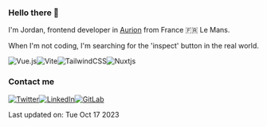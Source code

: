 ### Hello there 👋

I'm Jordan, frontend developer in [Aurion](https://www.agence-aurion.fr/) from France 🇫🇷 Le Mans.

<!--START SENTENCE-->
When I'm not coding, I'm searching for the 'inspect' button in the real world.
<!--END SENTENCE-->

![Vue.js](https://img.shields.io/badge/vuejs-%2335495e.svg?style=for-the-badge&logo=vuedotjs&logoColor=%234FC08D)![Vite](https://img.shields.io/badge/vite-%23646CFF.svg?style=for-the-badge&logo=vite&logoColor=white)![TailwindCSS](https://img.shields.io/badge/tailwindcss-%2338B2AC.svg?style=for-the-badge&logo=tailwind-css&logoColor=white)![Nuxtjs](https://img.shields.io/badge/Nuxt-002E3B?style=for-the-badge&logo=nuxtdotjs&logoColor=#00DC82)

### Contact me

[![Twitter](https://img.shields.io/badge/Twitter-%231DA1F2.svg?style=for-the-badge&logo=Twitter&logoColor=white)](https://twitter.com/JordBSN)[![LinkedIn](https://img.shields.io/badge/linkedin-%230077B5.svg?style=for-the-badge&logo=linkedin&logoColor=white)](https://www.linkedin.com/in/jordan-bastin-bb278713a/)[![GitLab](https://img.shields.io/badge/gitlab-%23181717.svg?style=for-the-badge&logo=gitlab&logoColor=white)](https://gitlab.com/JordBSN)


<!--START DATE-->
Last updated on: Tue Oct 17 2023
<!--END DATE-->

